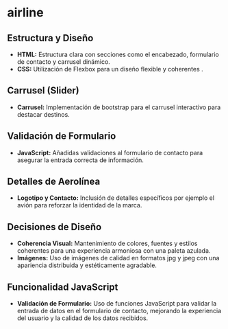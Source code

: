 # airline


## Estructura y Diseño

- **HTML:** Estructura clara con secciones como el encabezado, formulario de contacto y carrusel dinámico.
- **CSS:** Utilización de Flexbox para un diseño flexible y coherentes .

## Carrusel (Slider)

- **Carrusel:** Implementación de bootstrap para el carrusel interactivo para destacar destinos.

## Validación de Formulario

- **JavaScript:** Añadidas validaciones al formulario de contacto para asegurar la entrada correcta de información.


## Detalles de Aerolínea

- **Logotipo y Contacto:** Inclusión de detalles específicos por ejemplo el avión para reforzar la identidad de la marca.

## Decisiones de Diseño

- **Coherencia Visual:** Mantenimiento de colores, fuentes y estilos coherentes para una experiencia armoniosa con una paleta azulada.
- **Imágenes:** Uso de imágenes de calidad en formatos jpg y jpeg  con una apariencia distribuida y estéticamente agradable.

## Funcionalidad JavaScript

- **Validación de Formulario:** Uso de funciones JavaScript para validar la entrada de datos en el formulario de contacto, mejorando la experiencia del usuario y la calidad de los datos recibidos.

